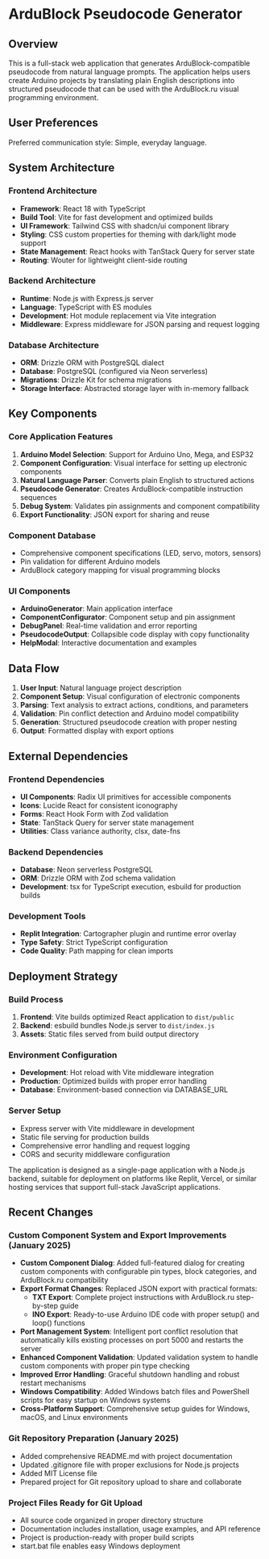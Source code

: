 # ArduBlock Pseudocode Generator

## Overview

This is a full-stack web application that generates ArduBlock-compatible pseudocode from natural language prompts. The application helps users create Arduino projects by translating plain English descriptions into structured pseudocode that can be used with the ArduBlock.ru visual programming environment.

## User Preferences

Preferred communication style: Simple, everyday language.

## System Architecture

### Frontend Architecture
- **Framework**: React 18 with TypeScript
- **Build Tool**: Vite for fast development and optimized builds
- **UI Framework**: Tailwind CSS with shadcn/ui component library
- **Styling**: CSS custom properties for theming with dark/light mode support
- **State Management**: React hooks with TanStack Query for server state
- **Routing**: Wouter for lightweight client-side routing

### Backend Architecture
- **Runtime**: Node.js with Express.js server
- **Language**: TypeScript with ES modules
- **Development**: Hot module replacement via Vite integration
- **Middleware**: Express middleware for JSON parsing and request logging

### Database Architecture
- **ORM**: Drizzle ORM with PostgreSQL dialect
- **Database**: PostgreSQL (configured via Neon serverless)
- **Migrations**: Drizzle Kit for schema migrations
- **Storage Interface**: Abstracted storage layer with in-memory fallback

## Key Components

### Core Application Features
1. **Arduino Model Selection**: Support for Arduino Uno, Mega, and ESP32
2. **Component Configuration**: Visual interface for setting up electronic components
3. **Natural Language Parser**: Converts plain English to structured actions
4. **Pseudocode Generator**: Creates ArduBlock-compatible instruction sequences
5. **Debug System**: Validates pin assignments and component compatibility
6. **Export Functionality**: JSON export for sharing and reuse

### Component Database
- Comprehensive component specifications (LED, servo, motors, sensors)
- Pin validation for different Arduino models
- ArduBlock category mapping for visual programming blocks

### UI Components
- **ArduinoGenerator**: Main application interface
- **ComponentConfigurator**: Component setup and pin assignment
- **DebugPanel**: Real-time validation and error reporting
- **PseudocodeOutput**: Collapsible code display with copy functionality
- **HelpModal**: Interactive documentation and examples

## Data Flow

1. **User Input**: Natural language project description
2. **Component Setup**: Visual configuration of electronic components
3. **Parsing**: Text analysis to extract actions, conditions, and parameters
4. **Validation**: Pin conflict detection and Arduino model compatibility
5. **Generation**: Structured pseudocode creation with proper nesting
6. **Output**: Formatted display with export options

## External Dependencies

### Frontend Dependencies
- **UI Components**: Radix UI primitives for accessible components
- **Icons**: Lucide React for consistent iconography
- **Forms**: React Hook Form with Zod validation
- **State**: TanStack Query for server state management
- **Utilities**: Class variance authority, clsx, date-fns

### Backend Dependencies
- **Database**: Neon serverless PostgreSQL
- **ORM**: Drizzle ORM with Zod schema validation
- **Development**: tsx for TypeScript execution, esbuild for production builds

### Development Tools
- **Replit Integration**: Cartographer plugin and runtime error overlay
- **Type Safety**: Strict TypeScript configuration
- **Code Quality**: Path mapping for clean imports

## Deployment Strategy

### Build Process
1. **Frontend**: Vite builds optimized React application to `dist/public`
2. **Backend**: esbuild bundles Node.js server to `dist/index.js`
3. **Assets**: Static files served from build output directory

### Environment Configuration
- **Development**: Hot reload with Vite middleware integration
- **Production**: Optimized builds with proper error handling
- **Database**: Environment-based connection via DATABASE_URL

### Server Setup
- Express server with Vite middleware in development
- Static file serving for production builds
- Comprehensive error handling and request logging
- CORS and security middleware configuration

The application is designed as a single-page application with a Node.js backend, suitable for deployment on platforms like Replit, Vercel, or similar hosting services that support full-stack JavaScript applications.

## Recent Changes

### Custom Component System and Export Improvements (January 2025)
- **Custom Component Dialog**: Added full-featured dialog for creating custom components with configurable pin types, block categories, and ArduBlock.ru compatibility
- **Export Format Changes**: Replaced JSON export with practical formats:
  - **TXT Export**: Complete project instructions with ArduBlock.ru step-by-step guide
  - **INO Export**: Ready-to-use Arduino IDE code with proper setup() and loop() functions
- **Port Management System**: Intelligent port conflict resolution that automatically kills existing processes on port 5000 and restarts the server
- **Enhanced Component Validation**: Updated validation system to handle custom components with proper pin type checking
- **Improved Error Handling**: Graceful shutdown handling and robust restart mechanisms
- **Windows Compatibility**: Added Windows batch files and PowerShell scripts for easy startup on Windows systems
- **Cross-Platform Support**: Comprehensive setup guides for Windows, macOS, and Linux environments

### Git Repository Preparation (January 2025)
- Added comprehensive README.md with project documentation
- Updated .gitignore file with proper exclusions for Node.js projects
- Added MIT License file
- Prepared project for Git repository upload to share and collaborate

### Project Files Ready for Git Upload
- All source code organized in proper directory structure
- Documentation includes installation, usage examples, and API reference
- Project is production-ready with proper build scripts
- start.bat file enables easy Windows deployment